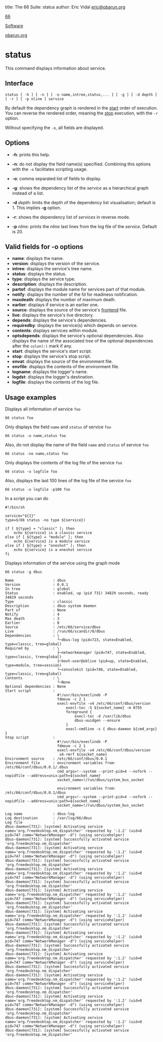 title: The 66 Suite: status
author: Eric Vidal <eric@obarun.org>

[66](index.html)

[Software](https://web.obarun.org/software)

[obarun.org](https://web.obarun.org)

# status

This command displays information about service.

## Interface

```
status [ -h ] [ -n ] [ -o name,intree,status,... ] [ -g ] [ -d depth ] [ -r ] [ -p nline ] service
```

By default the dependency graph is rendered in the [start](66-start.html) order of execution. You can reverse the rendered order, meaning the [stop](66-stop.html) execution, with the `-r` option.

Without specifying the `-o`, all fields are displayed.

## Options

- **-h**: prints this help.

- **-n**: do not display the field name(s) specified. Combining this options with the `-o` facilitates scripting usage.

- **-o**: comma separated list of fields to display.

- **-g**: shows the dependency list of the *service* as a hierarchical graph instead of a list.

- **-d** *depth*: limits the depth of the dependency list visualisation; default is 1. This implies **-g** option.

- **-r**: shows the dependency list of *services* in reverse mode.

- **-p** *nline*: prints the *nline* last lines from the log file of the *service*. Default is 20.

## Valid fields for -o options

- **name**: displays the name.
- **version**: displays the version of the service.
- **intree**: displays the service's tree name.
- **status**: displays the status.
- **type**: displays the service type.
- **description**: displays the description.
- **partof**: displays the module name for services part of that module.
- **notify**: displays the number of the fd for readiness notification.
- **maxdeath**: displays the number of maximum death.
- **earlier**: displays if service is an earlier one.
- **source**: displays the source of the service's [frontend](frontend.html) file.
- **live**: displays the service's live directory.
- **depends**: displays the service's dependencies.
- **requiredby**: displays the service(s) which depends on service.
- **contents**: displays services within module.
- **optsdepends**: displays the service's optional dependencies. Also displays the name of the associated *tree* of the optional dependencies after the `colon(:)` mark if any.
- **start**: displays the service's start script.
- **stop**: displays the service's stop script.
- **envat**: displays the source of the environment file.
- **envfile**: displays the contents of the environment file.
- **logname**: displays the logger's name.
- **logdst**: displays the logger's destination.
- **logfile**: displays the contents of the log file.

## Usage examples

Displays all information of service `foo`

```
66 status foo
```

Only displays the field `name` and `status` of service `foo`

```
66 status -o name,status foo
```

Also, do not display the name of the field `name` and `status` of service `foo`

```
66 status -no name,status foo
```

Only displays the contents of the log file of the service `foo`

```
66 status -o logfile foo
```

Also, displays the last 100 lines of the log file of the service `foo`

```
66 status -o logfile -p100 foo
```

In a script you can do

```
#!/bin/sh

service="${1}"
type=$(66 status -no type ${service})

if [ ${type} = "classic" ]; then
    echo ${service} is a classic service
else if [ ${type} = "module" ]; then
    echo ${service} is a module service
else if [ ${type} = "oneshot" ]; then
    echo ${service} is a oneshot service
fi
```

Displays information of the service using the graph mode

```
66 status -g dbus

Name                  : dbus
Version               : 0.0.1
In tree               : global
Status                : enabled, up (pid 731) 34829 seconds, ready 34829 seconds
Type                  : classic
Description           : dbus system daemon
Part of               : None
Notify                : 4
Max death             : 3
Earlier               : 0
Source                : /etc/66/service/dbus
Live                  : /run/66/scandir/0/dbus
Dependencies          : \
                        └─dbus-log (pid=723, state=Enabled, type=classic, tree=global)
Required by           : \
                        ├─networkmanager (pid=747, state=Enabled, type=classic, tree=global)
                        ├─boot-user@oblive (pid=up, state=Enabled, type=module, tree=session)
                        └─consolekit (pid=746, state=Enabled, type=classic, tree=global)
Contents              : \
                        └─None
Optional dependencies : None
Start script          :
                        #!/usr/bin/execlineb -P
                        fdmove -c 2 1
                        execl-envfile -v4 /etc/66/conf/dbus/version
                            execl-toc -S ${socket_name} -m 0755
                            foreground {
                                execl-toc -d /var/lib/dbus
                                dbus-uuidgen --ensure
                            }
                            execl-cmdline -s { dbus-daemon ${cmd_args} }
Stop script           :
                        #!/usr/bin/execlineb -P
                        fdmove -c 2 1
                        execl-envfile -v4 /etc/66/conf/dbus/version
                         s6-rmrf ${socket_name}
Environment source    : /etc/66/conf/dbus/0.0.1
Environment file      : environment variables from: /etc/66/conf/dbus/0.0.1/.dbus
                        cmd_args=!--system --print-pid=4 --nofork --nopidfile --address=unix:path=${socket_name}
                        socket_name=!/run/dbus/system_bus_socket

                        environment variables from: /etc/66/conf/dbus/0.0.1/dbus
                        cmd_args=!--system --print-pid=4 --nofork --nopidfile --address=unix:path=${socket_name}
                        socket_name=!/run/dbus/system_bus_socket

Log name              : dbus-log
Log destination       : /var/log/66/dbus
Log file              :
dbus-daemon[731]: [system] Activating service name='org.freedesktop.nm_dispatcher' requested by ':1.2' (uid=0 pid=747 comm="NetworkManager -d") (using servicehelper)
dbus-daemon[731]: [system] Successfully activated service 'org.freedesktop.nm_dispatcher'
dbus-daemon[731]: [system] Activating service name='org.freedesktop.nm_dispatcher' requested by ':1.2' (uid=0 pid=747 comm="NetworkManager -d") (using servicehelper)
dbus-daemon[731]: [system] Successfully activated service 'org.freedesktop.nm_dispatcher'
dbus-daemon[731]: [system] Activating service name='org.freedesktop.nm_dispatcher' requested by ':1.2' (uid=0 pid=747 comm="NetworkManager -d") (using servicehelper)
dbus-daemon[731]: [system] Successfully activated service 'org.freedesktop.nm_dispatcher'
dbus-daemon[731]: [system] Activating service name='org.freedesktop.nm_dispatcher' requested by ':1.2' (uid=0 pid=747 comm="NetworkManager -d") (using servicehelper)
dbus-daemon[731]: [system] Successfully activated service 'org.freedesktop.nm_dispatcher'
dbus-daemon[731]: [system] Activating service name='org.freedesktop.nm_dispatcher' requested by ':1.2' (uid=0 pid=747 comm="NetworkManager -d") (using servicehelper)
dbus-daemon[731]: [system] Successfully activated service 'org.freedesktop.nm_dispatcher'
dbus-daemon[731]: [system] Activating service name='org.freedesktop.nm_dispatcher' requested by ':1.2' (uid=0 pid=747 comm="NetworkManager -d") (using servicehelper)
dbus-daemon[731]: [system] Successfully activated service 'org.freedesktop.nm_dispatcher'
dbus-daemon[731]: [system] Activating service name='org.freedesktop.nm_dispatcher' requested by ':1.2' (uid=0 pid=747 comm="NetworkManager -d") (using servicehelper)
dbus-daemon[731]: [system] Successfully activated service 'org.freedesktop.nm_dispatcher'
dbus-daemon[731]: [system] Activating service name='org.freedesktop.nm_dispatcher' requested by ':1.2' (uid=0 pid=747 comm="NetworkManager -d") (using servicehelper)
dbus-daemon[731]: [system] Successfully activated service 'org.freedesktop.nm_dispatcher'
dbus-daemon[731]: [system] Activating service name='org.freedesktop.nm_dispatcher' requested by ':1.2' (uid=0 pid=747 comm="NetworkManager -d") (using servicehelper)
dbus-daemon[731]: [system] Successfully activated service 'org.freedesktop.nm_dispatcher'
dbus-daemon[731]: [system] Activating service name='org.freedesktop.nm_dispatcher' requested by ':1.2' (uid=0 pid=747 comm="NetworkManager -d") (using servicehelper)
dbus-daemon[731]: [system] Successfully activated service 'org.freedesktop.nm_dispatcher'
```